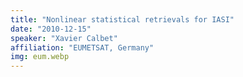 ```yaml
---
title: "Nonlinear statistical retrievals for IASI"
date: "2010-12-15"
speaker: "Xavier Calbet"
affiliation: "EUMETSAT, Germany"
img: eum.webp
---
```

